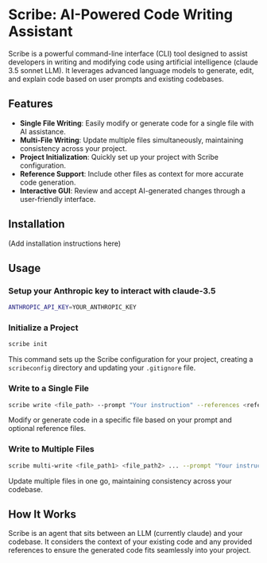 
# Scribe: AI-Powered Code Writing Assistant

Scribe is a powerful command-line interface (CLI) tool designed to assist developers in writing and modifying code using artificial intelligence (claude 3.5 sonnet LLM). It leverages advanced language models to generate, edit, and explain code based on user prompts and existing codebases.

## Features

- **Single File Writing**: Easily modify or generate code for a single file with AI assistance.
- **Multi-File Writing**: Update multiple files simultaneously, maintaining consistency across your project.
- **Project Initialization**: Quickly set up your project with Scribe configuration.
- **Reference Support**: Include other files as context for more accurate code generation.
- **Interactive GUI**: Review and accept AI-generated changes through a user-friendly interface.

## Installation

(Add installation instructions here)

## Usage
### Setup your Anthropic key to interact with claude-3.5

```bash
ANTHROPIC_API_KEY=YOUR_ANTHROPIC_KEY
```

### Initialize a Project

```bash
scribe init
```

This command sets up the Scribe configuration for your project, creating a `scribeconfig` directory and updating your `.gitignore` file.

### Write to a Single File

```bash
scribe write <file_path> --prompt "Your instruction" --references <reference_files>
```

Modify or generate code in a specific file based on your prompt and optional reference files.

### Write to Multiple Files

```bash
scribe multi-write <file_path1> <file_path2> ... --prompt "Your instruction" --references <reference_files>
```

Update multiple files in one go, maintaining consistency across your codebase.

## How It Works

Scribe is an agent that sits between an LLM (currently claude) and your codebase. It considers the context of your existing code and any provided references to ensure the generated code fits seamlessly into your project.

